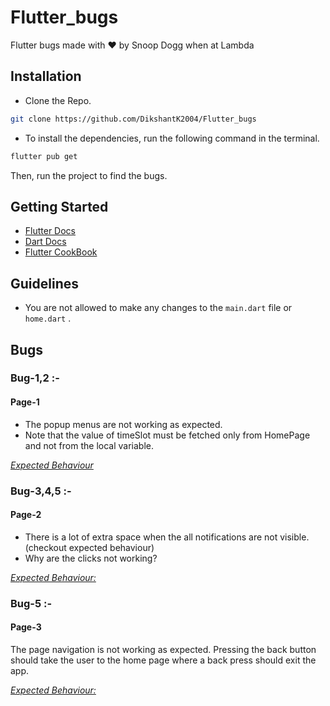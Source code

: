 # Flutter_bugs

Flutter bugs made with ♥ by Snoop Dogg when at Lambda

## Installation

- Clone the Repo.
```bash
git clone https://github.com/DikshantK2004/Flutter_bugs
```
- To install the dependencies, run the following command in the terminal.
```bash
flutter pub get
```


Then, run the project to find the bugs.

## Getting Started

- [Flutter Docs](https://flutter.dev/docs)
- [Dart Docs](https://dart.dev/guides)
- [Flutter CookBook](https://docs.flutter.dev/cookbook)


## Guidelines
- You are not allowed to make any changes to the `main.dart` file or `home.dart` .

## Bugs


### Bug-1,2 :- 
#### Page-1

- The popup menus are not working as expected.
- Note that the value of timeSlot must be fetched only from HomePage and not from the local variable.

[*Expected Behaviour*](page1.mp4)

### Bug-3,4,5 :- 
#### Page-2

- There is a lot of extra space when the all notifications are not visible.(checkout expected behaviour)
- Why are the clicks not working?


[*Expected Behaviour:*](page2.mp4)

### Bug-5 :-
#### Page-3

The page navigation is not working as expected. Pressing the back button should take the user to the home page where a back press should exit the app.


[*Expected Behaviour:*](page3.mp4)


